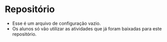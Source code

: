 # Repositório

- Esse é um arquivo de configuração vazio.
- Os alunos só vão utilizar as atividades que já foram baixadas para este repositório.
